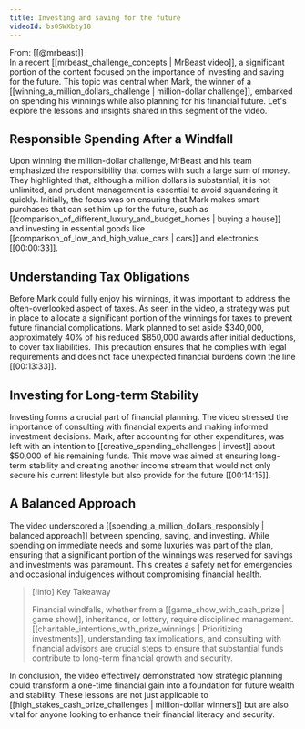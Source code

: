 ```yaml
---
title: Investing and saving for the future
videoId: bs0SWXbty18
---
```


From: [[@mrbeast]] <br/> 
In a recent [[mrbeast_challenge_concepts | MrBeast video]], a significant portion of the content focused on the importance of investing and saving for the future. This topic was central when Mark, the winner of a [[winning_a_million_dollars_challenge | million-dollar challenge]], embarked on spending his winnings while also planning for his financial future. Let's explore the lessons and insights shared in this segment of the video.

## Responsible Spending After a Windfall

Upon winning the million-dollar challenge, MrBeast and his team emphasized the responsibility that comes with such a large sum of money. They highlighted that, although a million dollars is substantial, it is not unlimited, and prudent management is essential to avoid squandering it quickly. Initially, the focus was on ensuring that Mark makes smart purchases that can set him up for the future, such as [[comparison_of_different_luxury_and_budget_homes | buying a house]] and investing in essential goods like [[comparison_of_low_and_high_value_cars | cars]] and electronics [<a class="yt-timestamp" data-t="00:00:33">[00:00:33]</a>].

## Understanding Tax Obligations

Before Mark could fully enjoy his winnings, it was important to address the often-overlooked aspect of taxes. As seen in the video, a strategy was put in place to allocate a significant portion of the winnings for taxes to prevent future financial complications. Mark planned to set aside $340,000, approximately 40% of his reduced $850,000 awards after initial deductions, to cover tax liabilities. This precaution ensures that he complies with legal requirements and does not face unexpected financial burdens down the line [<a class="yt-timestamp" data-t="00:13:33">[00:13:33]</a>].

## Investing for Long-term Stability

Investing forms a crucial part of financial planning. The video stressed the importance of consulting with financial experts and making informed investment decisions. Mark, after accounting for other expenditures, was left with an intention to [[creative_spending_challenges | invest]] about $50,000 of his remaining funds. This move was aimed at ensuring long-term stability and creating another income stream that would not only secure his current lifestyle but also provide for the future [<a class="yt-timestamp" data-t="00:14:15">[00:14:15]</a>].

## A Balanced Approach

The video underscored a [[spending_a_million_dollars_responsibly | balanced approach]] between spending, saving, and investing. While spending on immediate needs and some luxuries was part of the plan, ensuring that a significant portion of the winnings was reserved for savings and investments was paramount. This creates a safety net for emergencies and occasional indulgences without compromising financial health.

> [!info] Key Takeaway
>
> Financial windfalls, whether from a [[game_show_with_cash_prize | game show]], inheritance, or lottery, require disciplined management. [[charitable_intentions_with_prize_winnings | Prioritizing investments]], understanding tax implications, and consulting with financial advisors are crucial steps to ensure that substantial funds contribute to long-term financial growth and security.

In conclusion, the video effectively demonstrated how strategic planning could transform a one-time financial gain into a foundation for future wealth and stability. These lessons are not just applicable to [[high_stakes_cash_prize_challenges | million-dollar winners]] but are also vital for anyone looking to enhance their financial literacy and security.
